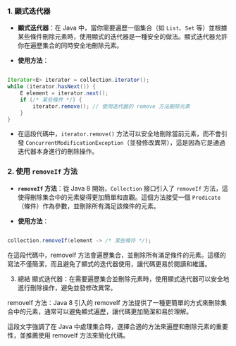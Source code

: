 
### 1. 顯式迭代器

- **顯式迭代器**：在 Java 中，當你需要遍歷一個集合（如 `List`、`Set` 等）並根據某些條件刪除元素時，使用顯式的迭代器是一種安全的做法。顯式迭代器允許你在遍歷集合的同時安全地刪除元素。
    
- **使用方法**：
```java

Iterator<E> iterator = collection.iterator();
while (iterator.hasNext()) {
    E element = iterator.next();
    if (/* 某些條件 */) {
        iterator.remove(); // 使用迭代器的 remove 方法刪除元素
    }
}
```

- 在這段代碼中，`iterator.remove()` 方法可以安全地刪除當前元素，而不會引發 `ConcurrentModificationException`（並發修改異常），這是因為它是通過迭代器本身進行的刪除操作。
    

### 2. 使用 `removeIf` 方法

- **`removeIf` 方法**：從 Java 8 開始，`Collection` 接口引入了 `removeIf` 方法，這使得刪除集合中的元素變得更加簡單和直觀。這個方法接受一個 `Predicate`（條件）作為參數，並刪除所有滿足該條件的元素。
    
- **使用方法**：
```java

collection.removeIf(element -> /* 某些條件 */);
```


在這段代碼中，removeIf 方法會遍歷集合，並刪除所有滿足條件的元素。這樣的寫法不僅簡潔，而且避免了顯式的迭代器使用，讓代碼更易於閱讀和維護。

3. 總結
顯式迭代器：在需要遍歷集合並刪除元素時，使用顯式迭代器可以安全地進行刪除操作，避免並發修改異常。

removeIf 方法：Java 8 引入的 removeIf 方法提供了一種更簡單的方式來刪除集合中的元素，通常可以避免顯式遍歷，讓代碼更加簡潔和易於理解。

這段文字強調了在 Java 中處理集合時，選擇合適的方法來遍歷和刪除元素的重要性，並推薦使用 removeIf 方法來簡化代碼。